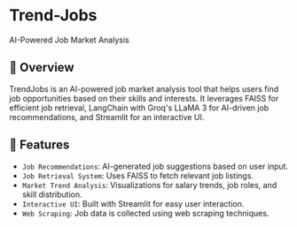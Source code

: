 # Trend-Jobs
AI-Powered Job Market Analysis

## 📌 Overview

TrendJobs is an AI-powered job market analysis tool that helps users find job opportunities based on their skills and interests. It leverages FAISS for efficient job retrieval, LangChain with Groq's LLaMA 3 for AI-driven job recommendations, and Streamlit for an interactive UI.

## 🚀 Features

- `Job Recommendations`: AI-generated job suggestions based on user input.
- `Job Retrieval System`: Uses FAISS to fetch relevant job listings.
- `Market Trend Analysis`: Visualizations for salary trends, job roles, and skill distribution.
- `Interactive UI`: Built with Streamlit for easy user interaction.
- `Web Scraping`: Job data is collected using web scraping techniques.
